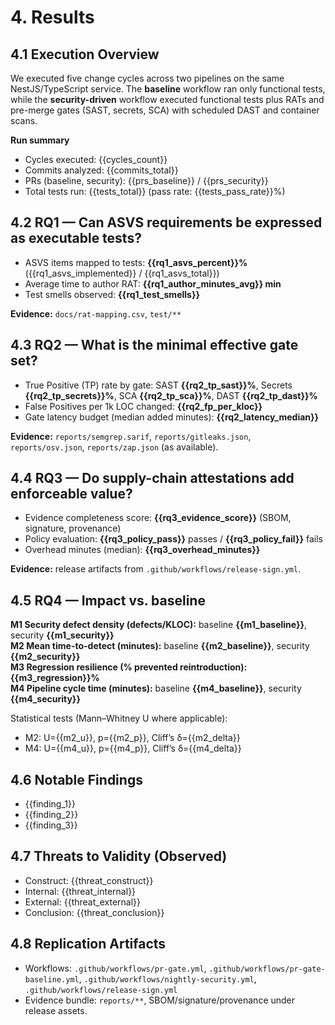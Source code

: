 # 4. Results

## 4.1 Execution Overview
We executed five change cycles across two pipelines on the same NestJS/TypeScript service. The **baseline** workflow ran only functional tests, while the **security-driven** workflow executed functional tests plus RATs and pre-merge gates (SAST, secrets, SCA) with scheduled DAST and container scans.

**Run summary**
- Cycles executed: {{cycles_count}}
- Commits analyzed: {{commits_total}}
- PRs (baseline, security): {{prs_baseline}} / {{prs_security}}
- Total tests run: {{tests_total}} (pass rate: {{tests_pass_rate}}%)

## 4.2 RQ1 — Can ASVS requirements be expressed as executable tests?
- ASVS items mapped to tests: **{{rq1_asvs_percent}}%** ({{rq1_asvs_implemented}} / {{rq1_asvs_total}})
- Average time to author RAT: **{{rq1_author_minutes_avg}} min**
- Test smells observed: **{{rq1_test_smells}}**

**Evidence:** `docs/rat-mapping.csv`, `test/**`

## 4.3 RQ2 — What is the minimal effective gate set?
- True Positive (TP) rate by gate: SAST **{{rq2_tp_sast}}%**, Secrets **{{rq2_tp_secrets}}%**, SCA **{{rq2_tp_sca}}%**, DAST **{{rq2_tp_dast}}%**
- False Positives per 1k LOC changed: **{{rq2_fp_per_kloc}}**
- Gate latency budget (median added minutes): **{{rq2_latency_median}}**

**Evidence:** `reports/semgrep.sarif`, `reports/gitleaks.json`, `reports/osv.json`, `reports/zap.json` (as available).

## 4.4 RQ3 — Do supply-chain attestations add enforceable value?
- Evidence completeness score: **{{rq3_evidence_score}}** (SBOM, signature, provenance)
- Policy evaluation: **{{rq3_policy_pass}}** passes / **{{rq3_policy_fail}}** fails
- Overhead minutes (median): **{{rq3_overhead_minutes}}**

**Evidence:** release artifacts from `.github/workflows/release-sign.yml`.

## 4.5 RQ4 — Impact vs. baseline
**M1 Security defect density (defects/KLOC):** baseline **{{m1_baseline}}**, security **{{m1_security}}**  
**M2 Mean time-to-detect (minutes):** baseline **{{m2_baseline}}**, security **{{m2_security}}**  
**M3 Regression resilience (% prevented reintroduction):** **{{m3_regression}}%**  
**M4 Pipeline cycle time (minutes):** baseline **{{m4_baseline}}**, security **{{m4_security}}**

Statistical tests (Mann–Whitney U where applicable):  
- M2: U={{m2_u}}, p={{m2_p}}, Cliff’s δ={{m2_delta}}  
- M4: U={{m4_u}}, p={{m4_p}}, Cliff’s δ={{m4_delta}}

## 4.6 Notable Findings
- {{finding_1}}
- {{finding_2}}
- {{finding_3}}

## 4.7 Threats to Validity (Observed)
- Construct: {{threat_construct}}
- Internal: {{threat_internal}}
- External: {{threat_external}}
- Conclusion: {{threat_conclusion}}

## 4.8 Replication Artifacts
- Workflows: `.github/workflows/pr-gate.yml`, `.github/workflows/pr-gate-baseline.yml`, `.github/workflows/nightly-security.yml`, `.github/workflows/release-sign.yml`
- Evidence bundle: `reports/**`, SBOM/signature/provenance under release assets.
